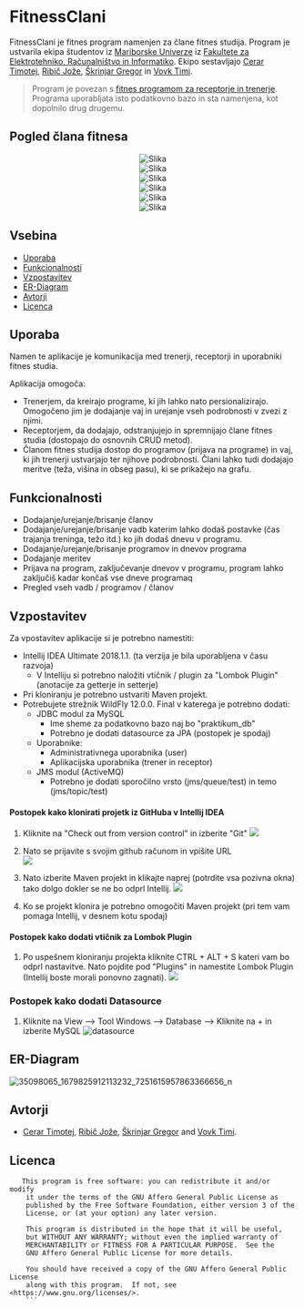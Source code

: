 # FitnessClani


FitnessClani je fitnes program namenjen za člane fitnes studija. Program je ustvarila ekipa študentov iz [Mariborske Univerze](https://www.um.si) iz [Fakultete za Elektrotehniko, Računalništvo in Informatiko](https://feri.um.si).
Ekipo sestavljajo [Cerar Timotej](https://github.com/timicerar), [Ribič Jože](https://github.com/r1b1c), [Škrinjar Gregor](https://github.com/gregaskrinjar) in [Vovk Timi](https://github.com/timiv1). 

>Program je povezan s [fitnes programom za receptorje in trenerje](https://github.com/timicerar/FitnessUrejanje). Programa uporabljata isto podatkovno bazo in sta namenjena, kot dopolnilo drug drugemu.

## Pogled člana fitnesa
<p align="center">
<img src="https://user-images.githubusercontent.com/23579188/41303774-88efba1a-6e6e-11e8-9123-48ffc4cb3358.png" alt="Slika"/>
<br/>
<img src="https://user-images.githubusercontent.com/23579188/41303784-8d5cf108-6e6e-11e8-928b-f2955735aecf.png" alt="Slika"/>
<br/>
<img src="https://user-images.githubusercontent.com/23579188/41303924-ee6aa418-6e6e-11e8-8cf5-eed4c0de21ba.png" alt="Slika"/>
<br/>
<img src="https://user-images.githubusercontent.com/23579188/41303936-f5849dc6-6e6e-11e8-8ebd-ba4973cf9fab.png" alt="Slika"/>
<br/>
<img src="https://user-images.githubusercontent.com/23579188/41303961-0b926a3a-6e6f-11e8-8065-6a195f5e693f.png" alt="Slika"/>
<br/>
<img src="https://user-images.githubusercontent.com/23579188/41303980-1af58b42-6e6f-11e8-88b8-f2c75b04b064.png" alt="Slika"/>
</p>

## Vsebina
* [Uporaba](#uporaba)
* [Funkcionalnosti](#funkcionalnosti)
* [Vzpostavitev](#vzpostavitev)
* [ER-Diagram](#er-diagram)
* [Avtorji](#avtorji)
* [Licenca](#licenca)

## Uporaba
Namen te aplikacije je komunikacija med trenerji, receptorji in uporabniki fitnes studia.

Aplikacija omogoča:
* Trenerjem, da kreirajo programe, ki jih lahko nato persionalizirajo. Omogočeno jim je dodajanje vaj in urejanje vseh podrobnosti v zvezi z njimi.
* Receptorjem, da dodajajo, odstranjujejo in spremnijajo člane fitnes studia (dostopajo do osnovnih CRUD metod).
* Članom fitnes studija dostop do programov (prijava na programe) in vaj, ki jih trenerji ustvarjajo ter njihove podrobnosti. Člani lahko tudi dodajajo meritve (teža, višina in obseg pasu), ki se prikažejo na grafu.

## Funkcionalnosti
* Dodajanje/urejanje/brisanje članov
* Dodajanje/urejanje/brisanje vadb katerim lahko dodaš postavke (čas trajanja treninga, težo itd.) ko jih dodaš dnevu v programu.
* Dodajanje/urejanje/brisanje programov in dnevov programa
* Dodajanje meritev
* Prijava na program, zaključevanje dnevov v programu, program lahko zaključiš kadar končaš vse dneve programaq
* Pregled vseh vadb / programov / članov

## Vzpostavitev
Za vpostavitev aplikacije si je potrebno namestiti:
* Intellij IDEA Ultimate 2018.1.1. (ta verzija je bila uporabljena v času razvoja)
  * V Intelliju si potrebno naložiti vtičnik / plugin za "Lombok Plugin" (anotacije za getterje in setterje)
* Pri kloniranju je potrebno ustvariti Maven projekt.
* Potrebujete strežnik WildFly 12.0.0. Final v katerega je potrebno dodati:
  * JDBC modul za MySQL
    * Ime sheme za podatkovno bazo naj bo "praktikum_db"
    * Potrebno je dodati datasource za JPA (postopek je spodaj)
  * Uporabnike:
    * Administrativnega uporabnika (user)
    * Aplikacijska uporabnika (trener in receptor)
  * JMS modul (ActiveMQ)
    * Potrebno je dodati sporočilno vrsto (jms/queue/test) in temo (jms/topic/test)

#### Postopek kako klonirati projetk iz GitHuba v Intellij IDEA
1. Kliknite na "Check out from version control" in izberite "Git"
![](https://cdn.discordapp.com/attachments/357945007988015104/456118129240702997/unknown.png)

2. Nato se prijavite s svojim github računom in vpišite URL                                                                           
![](https://cdn.discordapp.com/attachments/357945007988015104/456118773968011276/unknown.png)

3. Nato izberite Maven projekt in klikajte naprej (potrdite vsa pozivna okna) tako dolgo dokler se ne bo odprl Intellij.
![](https://cdn.discordapp.com/attachments/357945007988015104/456118234135920651/unknown.png)

4. Ko se projekt klonira je potrebno omogočiti Maven projekt (pri tem vam pomaga Intellij, v desnem kotu spodaj) 

#### Postopek kako dodati vtičnik za Lombok Plugin
1. Po uspešnem kloniranju projekta kliknite CTRL + ALT + S kateri vam bo odprl nastavitve. Nato pojdite pod "Plugins" in namestite Lombok Plugin (Intellij boste morali ponovno zagnati).
![](https://cdn.discordapp.com/attachments/357945007988015104/456118986145398785/unknown.png)

### Postopek kako dodati Datasource
1. Kliknite na View --> Tool Windows --> Database --> Kliknite na + in izberite MySQL
![datasource](https://user-images.githubusercontent.com/34304505/41399322-4d2ca9be-6fba-11e8-87c0-44733c589a89.PNG)

## ER-Diagram
![35098065_1679825912113232_7251615957863366656_n](https://user-images.githubusercontent.com/23579188/41302266-550436da-6e6a-11e8-9641-4a3df249f0e1.png)

## Avtorji
- [Cerar Timotej](https://github.com/timicerar), [Ribič Jože](https://authenteq.com), [Škrinjar Gregor](https://github.com/gregaskrinjar) and [Vovk Timi](https://github.com/timiv1).

## Licenca
```
   This program is free software: you can redistribute it and/or modify
    it under the terms of the GNU Affero General Public License as
    published by the Free Software Foundation, either version 3 of the
    License, or (at your option) any later version.

    This program is distributed in the hope that it will be useful,
    but WITHOUT ANY WARRANTY; without even the implied warranty of
    MERCHANTABILITY or FITNESS FOR A PARTICULAR PURPOSE.  See the
    GNU Affero General Public License for more details.

    You should have received a copy of the GNU Affero General Public License
    along with this program.  If not, see <https://www.gnu.org/licenses/>.
    ```
